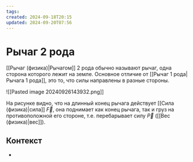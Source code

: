 ```yaml
---
tags: 
created: 2024-09-18T20:15
updated: 2024-09-20T07:56
---
```

# Рычаг 2 рода

[[Рычаг (физика)|Рычагом]] 2 рода обычно называют рычаг, одна сторона которого лежит на земле. Основное отличие от [[Рычаг 1 рода|Рычага 1 рода]], это то, что силы направлены в разные стороны.

![[Pasted image 20240926143932.png]]

На рисунке видно, что на длинный конец рычага действует [[Сила (физика)|сила]] $\overrightarrow{F}$, она поднимает как конец рычага, так и груз на противоположной его стороне, т.е. перебарывает силу $\overrightarrow{P}$ ([[Вес (физика)|вес]]).  

## Контекст
- 
